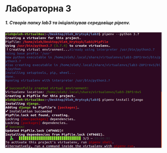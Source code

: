 # Лабораторна 3
##### 1. Створів папку lab3 та ініціалізував середовіще pipenv.
![Image alt](screenshots/1.png)
